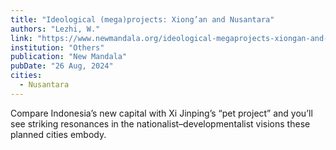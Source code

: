 ```yaml
---
title: "Ideological (mega)projects: Xiong’an and Nusantara"
authors: "Lezhi, W."
link: "https://www.newmandala.org/ideological-megaprojects-xiongan-and-nusantara/"
institution: "Others"
publication: "New Mandala"
pubDate: "26 Aug, 2024"
cities:
  - Nusantara
---
```


Compare Indonesia’s new capital with Xi Jinping’s “pet project” and you’ll see striking resonances in the nationalist–developmentalist visions these planned cities embody.
